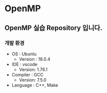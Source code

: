 # OpenMP

## OpenMP 실습 Repository 입니다.

### 개발 환경

- OS : Ubuntu
    - Version : 18.0.4
- IDE : vscode 
    - Version: 1.76.1
- Compiler : GCC
    - Version: 7.5.0
- Language : C++, Make
